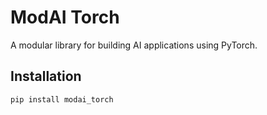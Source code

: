 # ModAI Torch

A modular library for building AI applications using PyTorch.

## Installation

`pip install modai_torch`
